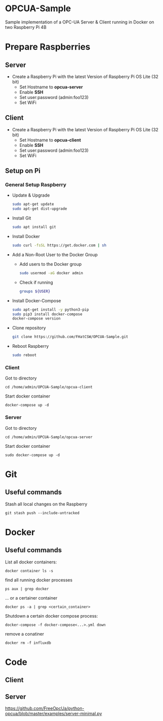 # OPCUA-Sample
Sample implementation of a OPC-UA Server &amp; Client running in Docker on two Raspberry Pi 4B

# Prepare Raspberries
## Server

+ Create a Raspberry Pi with the latest Version of Raspberry Pi OS Lite (32 bit)
  + Set Hostname to **opcua-server**
  + Enable **SSH**
  + Set user:password (admin:foo123)
  + Set WiFi

## Client

+ Create a Raspberry Pi with the latest Version of Raspberry Pi OS Lite (32 bit)
  + Set Hostname to **opcua-client**
  + Enable **SSH**
  + Set user:password (admin:foo123)
  + Set WiFi

## Setup on Pi

### General Setup Raspberry

- Update & Upgrade
    ```bash
    sudo apt-get update
    sudo apt-get dist-upgrade
    ```
- Install Git
    ``` bash
    sudo apt install git
    ```
- Install Docker
    ```bash
    sudo curl -fsSL https://get.docker.com | sh
    ```

- Add a Non-Root User to the Docker Group
    - Add users to the Docker group
        ```bash
        sudo usermod -aG docker admin
        ```
    - Check if running
        ```bash
        groups ${USER}
        ```
      
- Install Docker-Compose
    ``` bash
    sudo apt-get install -y python3-pip
    sudo pip3 install docker-compose
    docker-compose version
    ```
  
- Clone repository

    ``` bash
    git clone https://github.com/FHatCSW/OPCUA-Sample.git
    ```
  
- Reboot Raspberry

    ``` bash
    sudo reboot
    ```
  
### Client

Got to directory

    cd /home/admin/OPCUA-Sample/opcua-client

Start docker container

    docker-compose up -d

### Server

Got to directory

    cd /home/admin/OPCUA-Sample/opcua-server

Start docker container

    sudo docker-compose up -d

# Git

## Useful commands

Stash all local changes on the Raspberry

    git stash push --include-untracked

# Docker

## Useful commands

List all docker containers:

    docker container ls -s

find all running docker processes
    
    ps aux | grep docker

... or a certainer container

    docker ps -a | grep <certain_container>

Shutdown a certain docker compose process:

    docker-compose -f docker-compose<...>.yml down

remove a conatiner

    docker rm -f influxdb

# Code

## Client

## Server

https://github.com/FreeOpcUa/python-opcua/blob/master/examples/server-minimal.py


